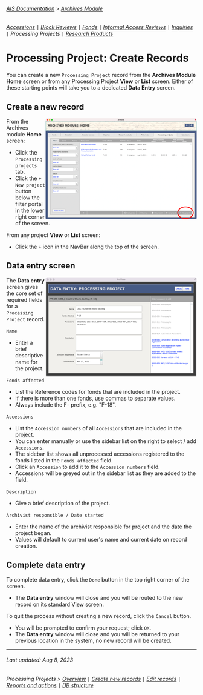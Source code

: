 ###### [AIS Documentation](../../README.md) > [Archives Module](../overview.md)
###### [Accessions](../accession/overview.md) `|` [Block Reviews](../block-review/overview.md) `|` [Fonds](../fonds/overview.md) `|` [Informal Access Reviews](../informal-access-review/overview.md) `|` [Inquiries](../inquiry/overview.md) `|` Processing Projects `|` [Research Products](../research-product/overview.md)

# Processing Project: Create Records
You can create a new `Processing Project` record from the **Archives Module Home** screen or from any Processing Project **View** or **List** screen. Either of these starting points will take you to a dedicated **Data Entry** screen.

## Create a new record
<img align="right" width="400" src="../../images/processing-project-create.png">

From the Archives module **Home** screen:
- Click the `Processing projects` tab.
- Click the `+ New project` button below the filter portal in the lower right corner of the screen.

From any project **View** or **List** screen:
- Click the `+` icon in the NavBar along the top of the screen.

## Data entry screen
<img align="right" width="400" src="../../images/processing-project-data-entry.png">

The **Data entry** screen gives the core set of required fields for a `Processing Project` record.

`Name`
- Enter a brief descriptive name for the project.

`Fonds affected`
- List the Reference codes for fonds that are included in the project.
- If there is more than one fonds, use commas to separate values.
- Always include the F- prefix, e.g. "F-18".

`Accessions`
- List the `Accession numbers` of all `Accessions` that are included in the project.
- You can enter manually or use the sidebar list on the right to select / add `Accessions`.
- The sidebar list shows all unprocessed accessions registered to the fonds listed in the `Fonds affected` field.
- Click an `Accession` to add it to the `Accession numbers` field.
- Accessions will be greyed out in the sidebar list as they are added to the field.

`Description`
- Give a brief description of the project.

`Archivist responsible / Date started`
- Enter the name of the archivist responsible for project and the date the project began.
- Values will default to current user's name and current date on record creation.

## Complete data entry
To complete data entry, click the `Done` button in the top right corner of the screen.
- The **Data entry** window will close and you will be routed to the new record on its standard View screen.

To quit the process without creating a new record, click the `Cancel` button.
- You will be prompted to confirm your request; click `OK`.
- The **Data entry** window will close and you will be returned to your previous location in the system, no new record will be created.

---
###### Last updated: Aug 8, 2023
###### Processing Projects > [Overview](overview.md) `|` [Create new records](create-new-record.md) `|` [Edit records](edit-record.md) `|` [Reports and actions](report-actions.md) `|` [DB structure](db-structure.md)
